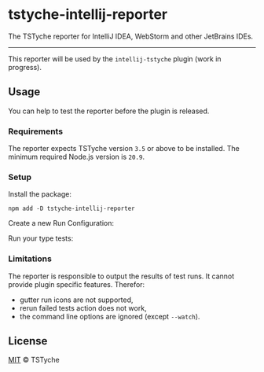 # tstyche-intellij-reporter

The TSTyche reporter for IntelliJ IDEA, WebStorm and other JetBrains IDEs.

---

This reporter will be used by the `intellij-tstyche` plugin (work in progress).

## Usage

You can help to test the reporter before the plugin is released.

### Requirements

The reporter expects TSTyche version `3.5` or above to be installed. The minimum required Node.js version is `20.9`.

### Setup

Install the package:

```shell
npm add -D tstyche-intellij-reporter
```

Create a new Run Configuration:

<!-- TODO add image -->

Run your type tests:

<!-- TODO add image -->

### Limitations

The reporter is responsible to output the results of test runs. It cannot provide plugin specific features. Therefor:

- gutter run icons are not supported,
- rerun failed tests action does not work,
- the command line options are ignored (except `--watch`).

## License

[MIT][license-url] © TSTyche

[license-url]: https://github.com/tstyche/tstyche-intellij-reporter/blob/main/LICENSE.md
